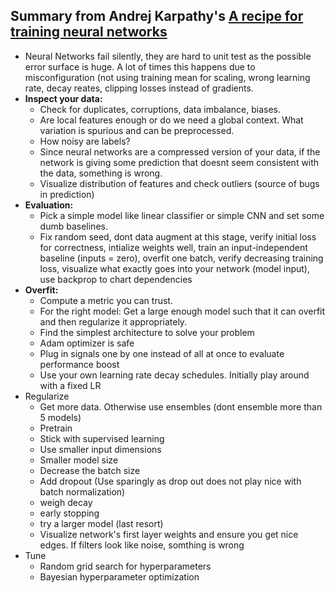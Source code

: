 
## Summary from Andrej Karpathy's [A recipe for training neural networks](https://karpathy.github.io/2019/04/25/recipe/)
* Neural Networks fail silently, they are hard to unit test as the possible error surface is huge. A lot of times this happens due to misconfiguration (not using training mean for scaling, wrong learning rate, decay reates, clipping losses instead of gradients.
* **Inspect your data:** 
  * Check for duplicates, corruptions, data imbalance, biases.
  * Are local features enough or do we need a global context. What variation is spurious and can be preprocessed.
  * How noisy are labels?
  * Since neural networks are a compressed version of your data, if the network is giving some prediction that doesnt seem consistent with the data, something is wrong.
  * Visualize distribution of features and check outliers (source of bugs in prediction)
* **Evaluation:**
  * Pick a simple model like linear classifier or simple CNN and set some dumb baselines.
  * Fix random seed, dont data augment at this stage, verify initial loss for correctness, intialize weights well, train an input-independent baseline (inputs = zero), overfit one batch, verify decreasing training loss, visualize what exactly goes into your network (model input), use backprop to chart dependencies
* **Overfit:**
  * Compute a metric you can trust.
  * For the right model: Get a large enough model such that it can overfit and then regularize it appropriately.
  * Find the simplest architecture to solve your problem
  * Adam optimizer is safe
  * Plug in signals one by one instead of all at once to evaluate performance boost
  * Use your own learning rate decay schedules. Initially play around with a fixed LR
* Regularize
  * Get more data. Otherwise use ensembles (dont ensemble more than 5 models)
  * Pretrain
  * Stick with supervised learning
  * Use smaller input dimensions
  * Smaller model size
  * Decrease the batch size
  * Add dropout (Use sparingly as drop out does not play nice with batch normalization)
  * weigh decay
  * early stopping
  * try a larger model (last resort)
  * Visualize network's first layer weights and ensure you get nice edges. If filters look like noise, somthing is wrong
* Tune
  * Random grid search for hyperparameters
  * Bayesian hyperparameter optimization
  


